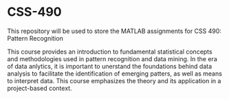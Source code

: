 # CSS-490
This repository will be used to store the MATLAB assignments for CSS 490: Pattern Recognition

This course provides an introduction to fundamental statistical concepts and methodologies used in pattern recognition and data mining.   In the era of data anlytics, it is important to unerstand the foundations behind data analysis to facilitate the identification of emerging patters, as well as means to interpret data.   This course emphasizes the theory and its application in a project-based context.
